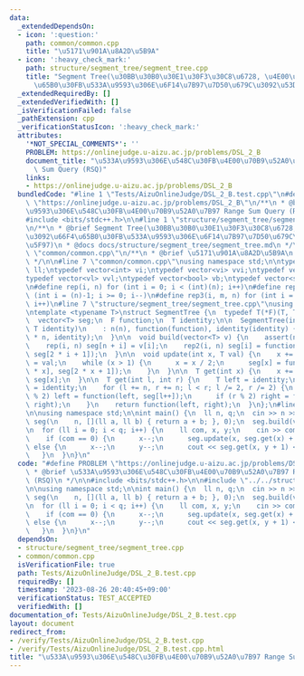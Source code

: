 ```yaml
---
data:
  _extendedDependsOn:
  - icon: ':question:'
    path: common/common.cpp
    title: "\u5171\u901A\u8A2D\u5B9A"
  - icon: ':heavy_check_mark:'
    path: structure/segment_tree/segment_tree.cpp
    title: "Segment Tree(\u30BB\u30B0\u30E1\u30F3\u30C8\u6728, \u4E00\u70B9\u3092\u66F4\
      \u65B0\u30FB\u533A\u9593\u306E\u6F14\u7B97\u7D50\u679C\u3092\u53D6\u5F97)"
  _extendedRequiredBy: []
  _extendedVerifiedWith: []
  _isVerificationFailed: false
  _pathExtension: cpp
  _verificationStatusIcon: ':heavy_check_mark:'
  attributes:
    '*NOT_SPECIAL_COMMENTS*': ''
    PROBLEM: https://onlinejudge.u-aizu.ac.jp/problems/DSL_2_B
    document_title: "\u533A\u9593\u306E\u548C\u30FB\u4E00\u70B9\u52A0\u7B97 Range\
      \ Sum Query (RSQ)"
    links:
    - https://onlinejudge.u-aizu.ac.jp/problems/DSL_2_B
  bundledCode: "#line 1 \"Tests/AizuOnlineJudge/DSL_2_B.test.cpp\"\n#define PROBLEM\
    \ \"https://onlinejudge.u-aizu.ac.jp/problems/DSL_2_B\"\n/**\n * @brief \u533A\
    \u9593\u306E\u548C\u30FB\u4E00\u70B9\u52A0\u7B97 Range Sum Query (RSQ)\n */\n\n\
    #include <bits/stdc++.h>\n\n#line 1 \"structure/segment_tree/segment_tree.cpp\"\
    \n/**\n * @brief Segment Tree(\u30BB\u30B0\u30E1\u30F3\u30C8\u6728, \u4E00\u70B9\
    \u3092\u66F4\u65B0\u30FB\u533A\u9593\u306E\u6F14\u7B97\u7D50\u679C\u3092\u53D6\
    \u5F97)\n * @docs docs/structure/segment_tree/segment_tree.md\n */\n\n#line 1\
    \ \"common/common.cpp\"\n/**\n * @brief \u5171\u901A\u8A2D\u5B9A\n * @docs docs/common/common.md\n\
    \ */\n\n#line 7 \"common/common.cpp\"\nusing namespace std;\n\ntypedef long long\
    \ ll;\ntypedef vector<int> vi;\ntypedef vector<vi> vvi;\ntypedef vector<ll> vl;\n\
    typedef vector<vl> vvl;\ntypedef vector<bool> vb;\ntypedef vector<string> vs;\n\
    \n#define rep(i, n) for (int i = 0; i < (int)(n); i++)\n#define rep2(i, n) for\
    \ (int i = (n)-1; i >= 0; i--)\n#define rep3(i, m, n) for (int i = (m); i < (int)(n);\
    \ i++)\n#line 7 \"structure/segment_tree/segment_tree.cpp\"\nusing namespace std;\n\
    \ntemplate <typename T>\nstruct SegmentTree {\n  typedef T(*F)(T, T);\n  int n;\n\
    \  vector<T> seg;\n  F function;\n  T identity;\n\n  SegmentTree(int n, F function,\
    \ T identity)\n    : n(n), function(function), identity(identity) {\n    seg.assign(2\
    \ * n, identity);\n  }\n\n  void build(vector<T> v) {\n    assert(n == (int)v.size());\n\
    \    rep(i, n) seg[n + i] = v[i];\n    rep2(i, n) seg[i] = function(seg[2 * i],\
    \ seg[2 * i + 1]);\n  }\n\n  void update(int x, T val) {\n    x += n;\n    seg[x]\
    \ = val;\n    while (x > 1) {\n      x = x / 2;\n      seg[x] = function(seg[2\
    \ * x], seg[2 * x + 1]);\n    }\n  }\n\n  T get(int x) {\n    x += n;\n    return\
    \ seg[x];\n  }\n\n  T get(int l, int r) {\n    T left = identity;\n    T right\
    \ = identity;\n    for (l += n, r += n; l < r; l /= 2, r /= 2) {\n      if (l\
    \ % 2) left = function(left, seg[l++]);\n      if (r % 2) right = function(seg[--r],\
    \ right);\n    }\n    return function(left, right);\n  }\n};\n#line 9 \"Tests/AizuOnlineJudge/DSL_2_B.test.cpp\"\
    \n\nusing namespace std;\n\nint main() {\n  ll n, q;\n  cin >> n >> q;\n  SegmentTree<ll>\
    \ seg(\n    n, [](ll a, ll b) { return a + b; }, 0);\n  seg.build(vl(n, 0));\n\
    \n  for (ll i = 0; i < q; i++) {\n    ll com, x, y;\n    cin >> com >> x >> y;\n\
    \    if (com == 0) {\n      x--;\n      seg.update(x, seg.get(x) + y);\n    }\
    \ else {\n      x--;\n      y--;\n      cout << seg.get(x, y + 1) << endl;\n \
    \   }\n  }\n}\n"
  code: "#define PROBLEM \"https://onlinejudge.u-aizu.ac.jp/problems/DSL_2_B\"\n/**\n\
    \ * @brief \u533A\u9593\u306E\u548C\u30FB\u4E00\u70B9\u52A0\u7B97 Range Sum Query\
    \ (RSQ)\n */\n\n#include <bits/stdc++.h>\n\n#include \"../../structure/segment_tree/segment_tree.cpp\"\
    \n\nusing namespace std;\n\nint main() {\n  ll n, q;\n  cin >> n >> q;\n  SegmentTree<ll>\
    \ seg(\n    n, [](ll a, ll b) { return a + b; }, 0);\n  seg.build(vl(n, 0));\n\
    \n  for (ll i = 0; i < q; i++) {\n    ll com, x, y;\n    cin >> com >> x >> y;\n\
    \    if (com == 0) {\n      x--;\n      seg.update(x, seg.get(x) + y);\n    }\
    \ else {\n      x--;\n      y--;\n      cout << seg.get(x, y + 1) << endl;\n \
    \   }\n  }\n}\n"
  dependsOn:
  - structure/segment_tree/segment_tree.cpp
  - common/common.cpp
  isVerificationFile: true
  path: Tests/AizuOnlineJudge/DSL_2_B.test.cpp
  requiredBy: []
  timestamp: '2023-08-26 20:40:45+09:00'
  verificationStatus: TEST_ACCEPTED
  verifiedWith: []
documentation_of: Tests/AizuOnlineJudge/DSL_2_B.test.cpp
layout: document
redirect_from:
- /verify/Tests/AizuOnlineJudge/DSL_2_B.test.cpp
- /verify/Tests/AizuOnlineJudge/DSL_2_B.test.cpp.html
title: "\u533A\u9593\u306E\u548C\u30FB\u4E00\u70B9\u52A0\u7B97 Range Sum Query (RSQ)"
---
```

